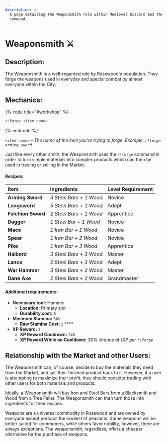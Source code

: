 ```yaml
---
description: >-
  A page detailing the Weaponsmith role within Medieval Discord and their forge
  command.
---
```


# Weaponsmith ⚔️

## Description:

The Weaponsmith is a well-regarded role by Rosewood's population. They forge the weapons used in everyday and special combat by almost everyone within the City.

## Mechanics:

{% code title="\#workshop" %}
```javascript
r!forge <item name>
```
{% endcode %}

_`<item name>`_ _- The name of the item you're trying to forge. Example:_ _`r!forge arming sword`_

Just like every other smith, the Weaponsmith uses the `r!forge` command in order to turn simple materials into complex products which can then be used in trading or selling in the Market.

#### Recipes:

| **Item** | Ingredients | Level Requirement |
| :--- | :--- | :--- |
| **Arming Sword** | _3 Steel Bars + 1 Wood_ | Novice |
| **Longsword** | _5 Steel Bars + 1 Wood_ | Adept |
| **Falchion Sword** | _2 Steel Bars + 1 Wood_ | Apprentice |
| **Dagger** | _1 Steel Bar + 1 Wood_ | Novice |
| **Mace** | _1 Iron Bar + 1 Wood_ | Novice |
| **Spear** | _1 Iron Bar + 2 Wood_ | Novice |
| **Pike** | _1 Iron Bar + 3 Wood_ | Apprentice |
| **Halberd** | _3 Steel Bars + 3 Wood_ | Master |
| **Lance** | _2 Steel Bars + 3 Wood_ | Adept |
| **War Hammer** | _3 Steel Bars + 2 Wood_ | Master |
| **Dane Axe** | _2 Steel Bars + 2 Wood_ | Grandmaster |

#### Additional requirements:

* **Necessary tool:** Hammer
  * **Location:** Primary slot
  * **Durability cost:** `5`
* **Minimum Stamina:** `50%`
  * **Raw Stamina Cost:** `5` ****
* **XP Reward:** `3`
  * **XP Reward Cooldown:** `24h`
  * **XP Reward While on Cooldown:** _30% chance at 1XP per `r!forge`_

## Relationship with the Market and other Users:

The Weaponsmith can, of course, decide to buy the materials they need from the Market, and sell their finished product back to it. However, if a user is attempting to maximize their profit, they should consider trading with other users for both materials and products.

Ideally, a Weaponsmith will buy Iron and Steel Bars from a Blacksmith and Wood from a Tree Feller. The Weaponsmith can then turn those into ingredients for their recipes.

Weapons are a universal commodity in Rosewood and are owned by everyone except perhaps the lowliest of peasants. Some weapons will be better suited for commoners, while others favor nobility, however, there are always exceptions. The weaponsmith, regardless, offers a cheaper alternative for the purchase of weapons.

